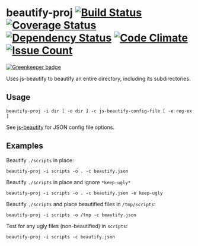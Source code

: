 # beautify-proj [![Build Status](https://travis-ci.org/delta-db/beautify-proj.svg)](https://travis-ci.org/delta-db/beautify-proj) [![Coverage Status](https://coveralls.io/repos/delta-db/beautify-proj/badge.svg?branch=master&service=github)](https://coveralls.io/github/delta-db/beautify-proj?branch=master) [![Dependency Status](https://david-dm.org/delta-db/beautify-proj.svg)](https://david-dm.org/delta-db/beautify-proj) [![Code Climate](https://codeclimate.com/github/delta-db/beautify-proj/badges/gpa.svg)](https://codeclimate.com/github/delta-db/beautify-proj) [![Issue Count](https://codeclimate.com/github/delta-db/beautify-proj/badges/issue_count.svg)](https://codeclimate.com/github/delta-db/beautify-proj)

[![Greenkeeper badge](https://badges.greenkeeper.io/delta-db/beautify-proj.svg)](https://greenkeeper.io/)

Uses js-beautify to beautify an entire directory, including its subdirectories.

Usage
---
    beautify-proj -i dir [ -o dir ] -c js-beautify-config-file [ -e reg-ex ]

See [js-beautify](https://github.com/beautify-web/js-beautify) for JSON config file options.


Examples
---

Beautify `./scripts` in place:

    beautify-proj -i scripts -o . -c beautify.json

Beautify `./scripts` in place and ignore `*keep-ugly*`

    beautify-proj -i scripts -o . -c beautify.json -e keep-ugly

Beautify `./scripts` and place beautified files in `/tmp/scripts`:

    beautify-proj -i scripts -o /tmp -c beautify.json

Test for any ugly files (non-beautified) in `scripts`:

    beautify-proj -i scripts -c beautify.json
